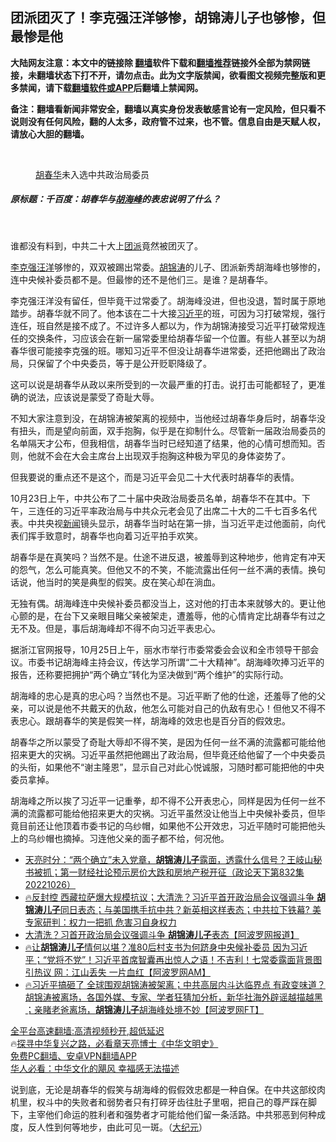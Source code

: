  <!-- 面包屑导航 --> <h2>团派团灭了！李克强汪洋够惨，胡锦涛儿子也够惨，但最惨是他</h2> <p class="notice"><b>大陆网友注意：本文中的链接除 <a href="https://github.com/bannedbook/fanqiang" >翻墙</a>软件下载和<a href="https://github.com/killgcd/justmysocks/blob/master/README.md">翻墙推荐</a>链接外全部为禁网链接，未翻墙状态下打不开，请勿点击。此为文字版禁闻，欲看图文视频完整版和更多禁闻，请下载<a href="https://github.com/bannedbook/fanqiang">翻墙软件或APP</a>后翻墙上禁闻网。</p><p>备注：翻墙看新闻非常安全，翻墙以真实身份发表敏感言论有一定风险，但只看不说则没有任何风险，翻的人太多，政府管不过来，也不管。信息自由是天赋人权，请放心大胆的翻墙。</b></p>  <div class="entry"> <br /> <figure><a href="https://i0.wp.com/upload-images-bucket-v64rleca837do.s3.eu-west-1.amazonaws.com/wp-content/uploads/2022/10/23121538/Screen-Shot-2022-10-23-at-11.30.58-pm.png?fit=672%2C520&#038;ssl=1" data-caption="胡春华未入选中共政治局委员"></a><figcaption class="wp-caption-text"><a href="https://www.bannedbook.org/bnews/tag/%e8%83%a1%e6%98%a5%e5%8d%8e/" class="st_tag internal_tag" rel="tag" title="标签 胡春华 下的日志">胡春华</a>未入选中共政治局委员</figcaption></figure> <h5><strong>原标题：千百度：胡春华与<a href="https://www.bannedbook.org/bnews/tag/%e8%83%a1%e6%b5%b7%e5%b3%b0/" class="st_tag internal_tag" rel="tag" title="标签 胡海峰 下的日志">胡海峰</a>的表忠说明了什么？</strong></h5> <p>&nbsp;</p> <p>谁都没有料到，中共二十大上<a href="https://www.bannedbook.org/bnews/tag/%e5%9b%a2%e6%b4%be/" class="st_tag internal_tag" rel="tag" title="标签 团派 下的日志">团派</a>竟然被团灭了。</p> <p><a href="https://www.bannedbook.org/bnews/tag/%e6%9d%8e%e5%85%8b%e5%bc%ba/" class="st_tag internal_tag" rel="tag" title="标签 李克强 下的日志">李克强</a><a href="https://www.bannedbook.org/bnews/tag/%e6%b1%aa%e6%b4%8b/" class="st_tag internal_tag" rel="tag" title="标签 汪洋 下的日志">汪洋</a>够惨的，双双被踢出常委。<a href="https://www.bannedbook.org/bnews/tag/%e8%83%a1%e9%94%a6%e6%b6%9b/" class="st_tag internal_tag" rel="tag" title="标签 胡锦涛 下的日志">胡锦涛</a>的儿子、团派新秀胡海峰也够惨的，连中央候补委员都不是。但最惨的还不是他们三。是谁？是胡春华。</p> <p>李克强汪洋没有留任，但毕竟干过常委了。胡海峰没进，但也没退，暂时属于原地踏步。胡春华就不同了。他本该在二十大接<a href="https://www.bannedbook.org/bnews/tag/%e4%b9%a0%e8%bf%91%e5%b9%b3/" class="st_tag internal_tag" rel="tag" title="标签 习近平 下的日志">习近平</a>的班，可因为习打破常规，强行连任，班自然是接不成了。不过许多人都以为，作为胡锦涛接受习近平打破常规连任的交换条件，习应该会在新一届常委里给胡春华留一个位置。有些人甚至以为胡春华很可能接李克强的班。哪知习近平不但没让胡春华进常委，还把他踢出了政治局，只保留了个中央委员，等于是公开贬职降级了。</p>  <p>这可以说是胡春华从政以来所受到的一次最严重的打击。说打击可能都轻了，更准确的说法，应该说是蒙受了奇耻大辱。</p> <p>不知大家注意到没，在胡锦涛被架离的视频中，当他经过胡春华身后时，胡春华没有扭头，而是望向前面，双手抱胸，似乎是在抑制什么。尽管新一届政治局委员的名单隔天才公布，但我相信，胡春华当时已经知道了结果，他的心情可想而知。否则，他就不会在大会主席台上出现双手抱胸这种极为罕见的身体姿势了。</p> <p>但我要说的重点还不是这个，而是习近平会见二十大代表时胡春华的表情。</p> <p>10月23日上午，中共公布了二十届中央政治局委员名单，胡春华不在其中。下午，三连任的习近平率政治局与中共众元老会见了出席二十大的二千七百多名代表。中共央视<span class='wp_keywordlink_affiliate'><a href="https://www.bannedbook.org/" title="新闻">新闻</a></span>镜头显示，胡春华当时站在第一排，当习近平走过他面前，向代表们挥手致意时，胡春华也向着习近平拍手欢笑。</p>  <p>胡春华是在真笑吗？当然不是。仕途不进反退，被羞辱到这种地步，他肯定有冲天的怨气，怎么可能真笑。但他又不的不笑，不能流露出任何一丝不满的表情。换句话说，他当时的笑是典型的假笑。皮在笑心却在淌血。</p> <p>无独有偶。胡海峰连中央候补委员都没当上，这对他的打击本来就够大的。更让他心颤的是，在台下又亲眼目睹父亲被架走，遭羞辱，他的心情肯定比胡春华有过之无不及。但是，事后胡海峰却不得不向习近平表忠心。</p> <p>据浙江官网报导，10月25日上午，丽水市举行市委常委会会议和全市领导干部会议。市委书记胡海峰主持会议，传达学习所谓“二十大精神”。胡海峰吹捧习近平的报告，还称要把拥护“两个确立”转化为坚决做到“两个维护”的实际行动。</p> <p>胡海峰的忠心是真的忠心吗？当然也不是。习近平断了他的仕途，还羞辱了他的父亲，可以说是他不共戴天的仇敌，他怎么可能对自己的仇敌有忠心！但他又不得不表忠心。跟胡春华的笑是假笑一样，胡海峰的效忠也是百分百的假效忠。</p>  <p>胡春华之所以蒙受了奇耻大辱却不得不笑，是因为任何一丝不满的流露都可能给他招来更大的灾祸。习近平虽然把他踢出了政治局，但毕竟还给他留了一个中央委员的头衔，如果他不“谢主隆恩”，显示自己对此心悦诚服，习随时都可能把他的中央委员拿掉。</p> <p>胡海峰之所以挨了习近平一记重拳，却不得不公开表忠心，同样是因为任何一丝不满的流露都可能给他招来更大的灾祸。习近平虽然没让他当上中央候补委员，但毕竟目前还让他顶着市委书记的乌纱帽，如果他不公开效忠，习近平随时可能把他头上的乌纱帽也摘掉。习连他父亲的面子都不给，何况他。</p> <!--<div id="taboola-mid-1"></div>--><ul class='op-related-articles' title='相关阅读'> <li><a href='https://www.bannedbook.org/bnews/cbnews/20221027/1802741.html' target='_blank'>天亮时分：“两个确立”未入党章，<b>胡锦涛儿子</b>露面，透露什么信号？王岐山秘书被抓；第一财经社论预示房价大跌和房地产税开征（政论天下第832集 20221026）</a></li> <li><a href='https://www.bannedbook.org/bnews/bannedvideo/20221027/1802731.html' target='_blank'>🔥反封控 西藏拉萨爆大规模抗议；大清洗？习近平首开政治局会议强调斗争 <b>胡锦涛儿子</b>同日表态；与美国携手抗中共？新英相这样表态；中共拉下铁幕? 美专家研判：权力一把抓 危害习自身权力</a></li> <li><a href='https://www.bannedbook.org/bnews/cnnews/20221027/1802690.html' target='_blank'>大清洗？习首开政治局会议强调斗争 <b>胡锦涛儿子</b>表态【阿波罗网报道】</a></li> <li><a href='https://www.bannedbook.org/bnews/bannedvideo/20221025/1802092.html' target='_blank'>🔥让<b>胡锦涛儿子</b>情何以堪？准80后村支书为何跻身中央候补委员 因为习近平；“党将不党”！习近平首席智囊再出惊人之语！不吉利！七常委露面背景图引热议 网：江山丢失 一片血红【阿波罗网AM】</a></li> <li><a href='https://www.bannedbook.org/bnews/bannedvideo/20221023/1800905.html' target='_blank'>🔥习近平搞砸了 全球围观胡锦涛被架离；中共高层内斗达临界点 有政变味道？胡锦涛被离场，各国外媒、专家、学者狂猜加分析，新华社海外辟谣越描越黑 ；亲睹老爸离场，<b>胡锦涛儿子</b>胡海峰处境不妙【阿波罗网FT】</a></li> </ul> <p class="texttj"> <a href="https://github.com/bannedbook/fanqiang/wiki/V2ray%E6%9C%BA%E5%9C%BA" target="_blank">全平台高速翻墙:高清视频秒开,超低延迟</a><br/> 🔥<a href="https://www.bannedbook.org/bnews/comments/20220808/1768773.html" target="_blank">探寻中华复兴之路，必看章天亮博士《中华文明史》</a><br/> <a href="https://github.com/bannedbook/fanqiang/wiki/%E7%A6%81%E9%97%BB%E7%BD%91%E5%AE%89%E5%8D%93%E7%BF%BB%E5%A2%99%E6%96%B0%E9%97%BBAPP" target="_blank">免费PC翻墙、安卓VPN翻墙APP</a><br/> <a href="https://www.bannedbook.org/bnews/comments/20220220/1694796.html" target="_blank">华人必看：中华文化的飓风 幸福感无法描述</a><br/> </p><p>说到底，无论是胡春华的假笑与胡海峰的假假效忠都是一种自保。在中共这部绞肉机里，权斗中的失败者和弱势者只有打碎牙齿往肚子里咽，把自己的尊严踩在脚下，主宰他们命运的胜利者和强势者才可能给他们留一条活路。中共邪恶到何种成度，反人性到何等地步，由此可见一斑。（<span class='wp_keywordlink_affiliate'><a href="http://www.epochtimes.com/" title="大纪元" target="_blank">大纪元</a></span>）</p> <a name='sharetosocial'></a> <div style="margin-bottom:5px;padding-bottom:5px;clear:both"> <div id="archive-pix-1" class="banner-ads"> <!-- AuctionX Display platform tag START --> <div id="27602x728x90x621x_ADSLOT1" clicktrack="%%CLICK_URL_ESC%%"></div>  <!-- AuctionX Display platform tag END --> </div> <div id="archive-pix-2" class="banner-ads"> <!-- AuctionX Display platform tag START --> <div id="27556x300x250x621x_ADSLOT1" clicktrack="%%CLICK_URL_ESC%%" style="margin:0 auto;text-align:center"></div>  <!-- AuctionX Display platform tag END --> </div> </div>  <div id="archive-pix-1" class="banner-ads"> <!-- AuctionX Display platform tag START --> <div id="27603x728x90x621x_ADSLOT1" clicktrack="%%CLICK_URL_ESC%%"></div>  <!-- AuctionX Display platform tag END --> </div> </div><!--END ENTRY--> 